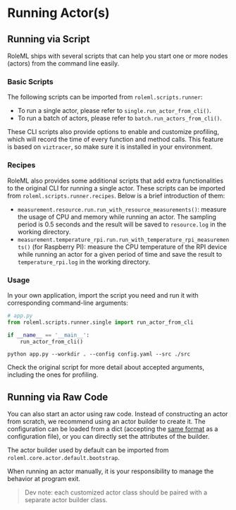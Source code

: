 # Running Actor(s)

## Running via Script

RoleML ships with several scripts that can help you start one or more nodes (actors) from the command line easily.

### Basic Scripts

The following scripts can be imported from `roleml.scripts.runner`:

* To run a single actor, please refer to `single.run_actor_from_cli()`.
* To run a batch of actors, please refer to `batch.run_actors_from_cli()`.

These CLI scripts also provide options to enable and customize profiling, which will record the time of every function and method calls. This feature is based on `viztracer`, so make sure it is installed in your environment.

### Recipes

RoleML also provides some additional scripts that add extra functionalities to the original CLI for running a single actor. These scripts can be imported from `roleml.scripts.runner.recipes`. Below is a brief introduction of them:

* `measurement.resource.run.run_with_resource_measurements()`: measure the usage of CPU and memory while running an actor. The sampling period is 0.5 seconds and the result will be saved to `resource.log` in the working directory.
* `measurement.temperature_rpi.run.run_with_temperature_rpi_measurements()` (for Raspberry PI): measure the CPU temperature of the RPI device while running an actor for a given period of time and save the result to `temperature_rpi.log` in the working directory.

### Usage

In your own application, import the script you need and run it with corresponding command-line arguments:

```python
# app.py
from roleml.scripts.runner.single import run_actor_from_cli

if __name__ == '__main__':
    run_actor_from_cli()
```

```shell
python app.py --workdir . --config config.yaml --src ./src
```

Check the original script for more detail about accepted arguments, including the ones for profiling.

## Running via Raw Code

You can also start an actor using raw code. Instead of constructing an actor from scratch, we recommend using an actor builder to create it. The configuration can be loaded from a dict (accepting the [same format](1-configuring-node.md) as a configuration file), or you can directly set the attributes of the builder.

The actor builder used by default can be imported from `roleml.core.actor.default.bootstrap`.

When running an actor manually, it is your responsibility to manage the behavior at program exit.

> Dev note: each customized actor class should be paired with a separate actor builder class.
